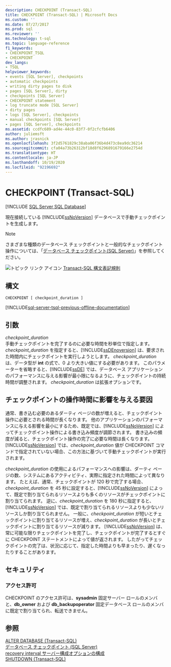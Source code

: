 ```yaml
---
description: CHECKPOINT (Transact-SQL)
title: CHECKPOINT (Transact-SQL) | Microsoft Docs
ms.custom: ''
ms.date: 07/27/2017
ms.prod: sql
ms.reviewer: ''
ms.technology: t-sql
ms.topic: language-reference
f1_keywords:
- CHECKPOINT_TSQL
- CHECKPOINT
dev_langs:
- TSQL
helpviewer_keywords:
- events [SQL Server], checkpoints
- automatic checkpoints
- writing dirty pages to disk
- pages [SQL Server], dirty
- checkpoints [SQL Server]
- CHECKPOINT statement
- log truncate mode [SQL Server]
- dirty pages
- logs [SQL Server], checkpoints
- manual checkpoints [SQL Server]
- pages [SQL Server], checkpoints
ms.assetid: ccdfc689-ad4e-44c0-83f7-0f2cfcfb6406
author: juliemsft
ms.author: jrasnick
ms.openlocfilehash: 3f2d5761829c38aba06f36b4d473c8ea9dc36214
ms.sourcegitcommit: cfa04a73b26312bf18d8f6296891679166e2754d
ms.translationtype: HT
ms.contentlocale: ja-JP
ms.lasthandoff: 10/19/2020
ms.locfileid: "92196692"
---
```

# <a name="checkpoint-transact-sql"></a>CHECKPOINT (Transact-SQL)
[!INCLUDE [SQL Server SQL Database](../../includes/applies-to-version/sql-asdb.md)]

  現在接続している [!INCLUDE[ssNoVersion](../../includes/ssnoversion-md.md)] データベースで手動チェックポイントを生成します。  
  
> [!NOTE]  
>  さまざまな種類のデータベース チェックポイントと一般的なチェックポイント操作については、「[データベース チェックポイント&#40;SQL Server&#41;](../../relational-databases/logs/database-checkpoints-sql-server.md)」を参照してください。  
  
 ![トピック リンク アイコン](../../database-engine/configure-windows/media/topic-link.gif "トピック リンク アイコン") [Transact-SQL 構文表記規則](../../t-sql/language-elements/transact-sql-syntax-conventions-transact-sql.md)  
  
## <a name="syntax"></a>構文  
  
```syntaxsql
CHECKPOINT [ checkpoint_duration ]  
```  
  
[!INCLUDE[sql-server-tsql-previous-offline-documentation](../../includes/sql-server-tsql-previous-offline-documentation.md)]

## <a name="arguments"></a>引数
 *checkpoint_duration*  
 手動チェックポイントを完了するのに必要な時間を秒単位で指定します。 *checkpoint_duration* を指定すると、[!INCLUDE[ssDEnoversion](../../includes/ssdenoversion-md.md)] は、要求された時間内にチェックポイントを実行しようとします。 *checkpoint_duration* は、データ型が **int** の式で、0 より大きい値にする必要があります。 このパラメーターを省略すると、[!INCLUDE[ssDE](../../includes/ssde-md.md)] では、データベース アプリケーションのパフォーマンスに与える影響が最小限になるように、チェックポイントの持続時間が調整されます。 *checkpoint_duration* は拡張オプションです。  
  
## <a name="factors-affecting-the-duration-of-checkpoint-operations"></a>チェックポイントの操作時間に影響を与える要因  
 通常、書き込む必要のあるダーティ ページの数が増えると、チェックポイント操作に必要とされる時間が長くなります。 他のアプリケーションのパフォーマンスに与える影響を最小にするため、既定では、[!INCLUDE[ssNoVersion](../../includes/ssnoversion-md.md)] によってチェックポイント操作による書き込み頻度が調節されます。 書き込みの頻度が減ると、チェックポイント操作の完了に必要な時間は長くなります。 [!INCLUDE[ssNoVersion](../../includes/ssnoversion-md.md)] では、*checkpoint_duration* 値が CHECKPOINT コマンドで指定されていない場合、この方法に基づいて手動チェックポイントが実行されます。  
  
 *checkpoint_duration* の使用によるパフォーマンスへの影響は、ダーティ ページの数、システムにあるアクティビティ、実際に指定された時間によって異なります。 たとえば、通常、チェックポイントが 120 秒で完了する場合、*checkpoint_duration* を 45 秒に設定すると、[!INCLUDE[ssNoVersion](../../includes/ssnoversion-md.md)] によって、既定で割り当てられるリソースよりも多くのリソースがチェックポイントに割り当てられます。 逆に、*checkpoint_duration* を 180 秒に指定すると、[!INCLUDE[ssNoVersion](../../includes/ssnoversion-md.md)] では、既定で割り当てられるリソースよりも少ないリソースしか割り当てられません。 一般に、*checkpoint_duration* が短いとチェックポイントに割り当てるリソースが増え、*checkpoint_duration* が長いとチェックポイントに割り当てるリソースが減ります。 [!INCLUDE[ssNoVersion](../../includes/ssnoversion-md.md)] は、常に可能な限りチェックポイントを完了し、チェックポイントが完了するとすぐに CHECKPOINT ステートメントによって値が返されます。 したがってチェックポイントの完了は、状況に応じて、指定した時間よりも早まったり、遅くなったりすることがあります。  
  
##  <a name="security"></a><a name="Security"></a> セキュリティ  
  
### <a name="permissions"></a>アクセス許可  
 CHECKPOINT のアクセス許可は、**sysadmin** 固定サーバー ロールのメンバと、**db_owner** および **db_backupoperator** 固定データベース ロールのメンバに既定で割り当てられ、転送できません。  
  
## <a name="see-also"></a>参照  
 [ALTER DATABASE &#40;Transact-SQL&#41;](../../t-sql/statements/alter-database-transact-sql.md)   
 [データベース チェックポイント &#40;SQL Server&#41;](../../relational-databases/logs/database-checkpoints-sql-server.md)   
 [recovery interval サーバー構成オプションの構成](../../database-engine/configure-windows/configure-the-recovery-interval-server-configuration-option.md)   
 [SHUTDOWN &#40;Transact-SQL&#41;](../../t-sql/language-elements/shutdown-transact-sql.md)  
  
  
